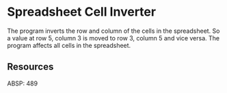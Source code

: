# Spreadsheet Cell Inverter

The program inverts the row and column of the cells in the spreadsheet.  So a value at row 5, column 3 is moved to row 3, column 5 and vice versa.  The program affects all cells in the spreadsheet.

## Resources

ABSP:  489